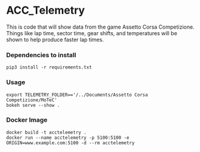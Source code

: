 # ACC_Telemetry
This is code that will show data from the game Assetto Corsa Competizione. Things like lap time, sector time, gear shifts, and temperatures will be shown to help produce faster lap times.

### Dependencies to install
    pip3 install -r requirements.txt

### Usage
    export TELEMETRY_FOLDER=='/../Documents/Assetto Corsa Competizione/MoTeC'
    bokeh serve --show .

### Docker Image
    docker build -t acctelemetry .
    docker run --name acctelemetry -p 5100:5100 -e ORIGIN=www.example.com:5100 -d --rm acctelemetry
